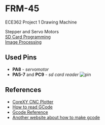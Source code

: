 # FRM-45
ECE362 Project 1 Drawing Machine  

Stepper and Servo Motors  
[SD Card Programming](https://github.com/Andrew-Gan/frm-45/tree/second/SD_working)  
[Image Processing](https://github.com/Andrew-Gan/frm-45/tree/master/Image_Processing)

## Used Pins
* **PA8** - _servomotor_  
* **PA5-7** and **PC9** - _sd card reader_
![pin]

## References
* [CoreXY CNC Plotter](https://www.instructables.com/id/CoreXY-CNC-Plotter/?fbclid=IwAR0pwp5_IWx3ZKXX_-JnrqQA2Jc5w_0K_mVkKk8bpvbu7aeOSSTUAUPy2AY) 
* [How to read GCode](https://makezine.com/2016/10/24/get-to-know-your-cnc-how-to-read-g-code/?fbclid=IwAR3-w1awEFc9UalxPZxf2Twn3zoppbnQXDNl3gHNShbNhc7IxlubZtNi5JA)
* [Gcode Reference](https://www.cnccookbook.com/g-code-m-code-reference-list-cnc-mills/)
* [Another website about how to make gcode](https://www.marginallyclever.com/2013/08/how-to-build-an-2-axis-arduino-cnc-gcode-interpreter/?fbclid=IwAR2Cuwl6wh2F5Wqw8JK4fef5dCa7CKCwGwoWh0Y8hn-iv6d_DvxPZTSHs24)

[pin]:(pin)
